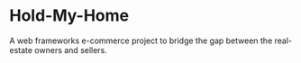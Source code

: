 # Hold-My-Home
A web frameworks e-commerce project to bridge the gap between the real-estate owners and sellers.
